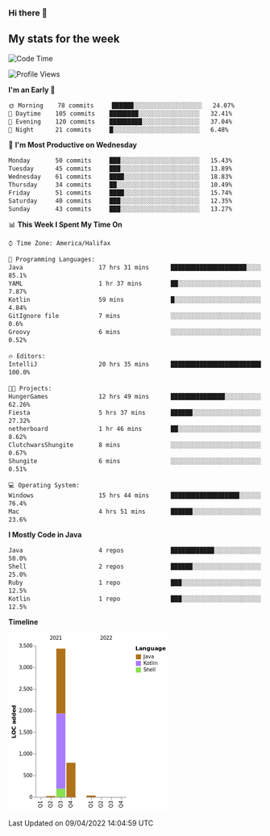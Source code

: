 ### Hi there 👋

## My stats for the week
<!--START_SECTION:waka-->
![Code Time](http://img.shields.io/badge/Code%20Time-165%20hrs%2048%20mins-blue)

![Profile Views](http://img.shields.io/badge/Profile%20Views-0-blue)

**I'm an Early 🐤** 

```text
🌞 Morning    78 commits     ██████░░░░░░░░░░░░░░░░░░░   24.07% 
🌆 Daytime    105 commits    ████████░░░░░░░░░░░░░░░░░   32.41% 
🌃 Evening    120 commits    █████████░░░░░░░░░░░░░░░░   37.04% 
🌙 Night      21 commits     █░░░░░░░░░░░░░░░░░░░░░░░░   6.48%

```
📅 **I'm Most Productive on Wednesday** 

```text
Monday       50 commits     ███░░░░░░░░░░░░░░░░░░░░░░   15.43% 
Tuesday      45 commits     ███░░░░░░░░░░░░░░░░░░░░░░   13.89% 
Wednesday    61 commits     ████░░░░░░░░░░░░░░░░░░░░░   18.83% 
Thursday     34 commits     ██░░░░░░░░░░░░░░░░░░░░░░░   10.49% 
Friday       51 commits     ████░░░░░░░░░░░░░░░░░░░░░   15.74% 
Saturday     40 commits     ███░░░░░░░░░░░░░░░░░░░░░░   12.35% 
Sunday       43 commits     ███░░░░░░░░░░░░░░░░░░░░░░   13.27%

```


📊 **This Week I Spent My Time On** 

```text
⌚︎ Time Zone: America/Halifax

💬 Programming Languages: 
Java                     17 hrs 31 mins      █████████████████████░░░░   85.1% 
YAML                     1 hr 37 mins        ██░░░░░░░░░░░░░░░░░░░░░░░   7.87% 
Kotlin                   59 mins             █░░░░░░░░░░░░░░░░░░░░░░░░   4.84% 
GitIgnore file           7 mins              ░░░░░░░░░░░░░░░░░░░░░░░░░   0.6% 
Groovy                   6 mins              ░░░░░░░░░░░░░░░░░░░░░░░░░   0.52%

🔥 Editors: 
IntelliJ                 20 hrs 35 mins      █████████████████████████   100.0%

🐱‍💻 Projects: 
HungerGames              12 hrs 49 mins      ███████████████░░░░░░░░░░   62.26% 
Fiesta                   5 hrs 37 mins       ██████░░░░░░░░░░░░░░░░░░░   27.32% 
netherboard              1 hr 46 mins        ██░░░░░░░░░░░░░░░░░░░░░░░   8.62% 
ClutchwarsShungite       8 mins              ░░░░░░░░░░░░░░░░░░░░░░░░░   0.67% 
Shungite                 6 mins              ░░░░░░░░░░░░░░░░░░░░░░░░░   0.51%

💻 Operating System: 
Windows                  15 hrs 44 mins      ███████████████████░░░░░░   76.4% 
Mac                      4 hrs 51 mins       ██████░░░░░░░░░░░░░░░░░░░   23.6%

```

**I Mostly Code in Java** 

```text
Java                     4 repos             ████████████░░░░░░░░░░░░░   50.0% 
Shell                    2 repos             ██████░░░░░░░░░░░░░░░░░░░   25.0% 
Ruby                     1 repo              ███░░░░░░░░░░░░░░░░░░░░░░   12.5% 
Kotlin                   1 repo              ███░░░░░░░░░░░░░░░░░░░░░░   12.5%

```


**Timeline**

![Chart not found](https://raw.githubusercontent.com/lyndseyy/lyndseyy/main/charts/bar_graph.png) 


 Last Updated on 09/04/2022 14:04:59 UTC
<!--END_SECTION:waka-->